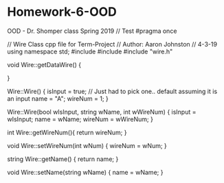 # Homework-6-OOD
OOD - Dr. Shomper class Spring 2019
// Test
#pragma once

// Wire Class cpp file for Term-Project
// Author: Aaron Johnston
// 4-3-19
using namespace std;
#include <string>
#include <vector>
#include "wire.h"

void Wire::getDataWire() {
	 
}

Wire::Wire() {
	isInput = true; // Just had to pick one.. default assuming it is an input
	name = "A";
	wireNum = 1;
}

Wire::Wire(bool wIsInput, string wName, int wWireNum) {
	isInput = wIsInput;
	name = wName;
	wireNum = wWireNum;
}

int Wire::getWireNum(){
	return wireNum;
}

void Wire::setWireNum(int wNum) {
	wireNum = wNum;
}

string Wire::getName() {
	return name;
}

void Wire::setName(string wName) {
	name = wName;
}
